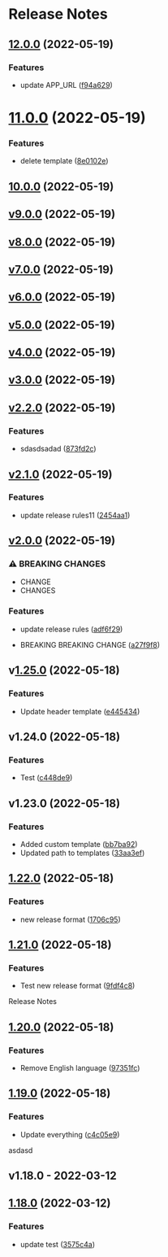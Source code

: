 # Release Notes

## [12.0.0](https://github.com/jobverplanke/actions-test/compare/v11.0.0...v12.0.0) (2022-05-19)


### Features

* update APP_URL ([f94a629](https://github.com/jobverplanke/actions-test/commit/f94a629edabe5a94ffeec50758b025646ac9c55b))

# [11.0.0](https://github.com/jobverplanke/actions-test/compare/v10.0.0...v11.0.0) (2022-05-19)


### Features

* delete template ([8e0102e](https://github.com/jobverplanke/actions-test/commit/8e0102e29db9a8fafb48d31c1e5a6abd53f1b122))

## [10.0.0](https://github.com/jobverplanke/actions-test/compare/v9.0.0...v10.0.0) (2022-05-19)

## [v9.0.0](https://github.com/jobverplanke/actions-test/compare/v8.0.0...v9.0.0) (2022-05-19)

## [v8.0.0](https://github.com/jobverplanke/actions-test/compare/v7.0.0...v8.0.0) (2022-05-19)

## [v7.0.0](https://github.com/jobverplanke/actions-test/compare/v6.0.0...v7.0.0) (2022-05-19)

## [v6.0.0](https://github.com/jobverplanke/actions-test/compare/v5.0.0...v6.0.0) (2022-05-19)

## [v5.0.0](https://github.com/jobverplanke/actions-test/compare/v4.0.0...v5.0.0) (2022-05-19)

## [v4.0.0](https://github.com/jobverplanke/actions-test/compare/v3.0.0...v4.0.0) (2022-05-19)

## [v3.0.0](https://github.com/jobverplanke/actions-test/compare/v2.2.0...v3.0.0) (2022-05-19)

## [v2.2.0](https://github.com/jobverplanke/actions-test/compare/v2.1.0...v2.2.0) (2022-05-19)


### Features

* sdasdsadad ([873fd2c](https://github.com/jobverplanke/actions-test/commit/873fd2c3249fb733c4a3cf03c9e896866dc583ce))

## [v2.1.0]() (2022-05-19)


### Features

* update release rules11 ([2454aa1](https://github.com/jobverplanke/actions-test/commit/2454aa1066dfbd87a078b9f2ade7a9a3d9096e65))

## [v2.0.0]() (2022-05-19)


### ⚠ BREAKING CHANGES

* CHANGE
* CHANGES

### Features

* update release rules ([adf6f29](https://github.com/jobverplanke/actions-test/commit/adf6f29ba501cfd5d4a0c7dacef6607a348c4240))


* BREAKING BREAKING CHANGE ([a27f9f8](https://github.com/jobverplanke/actions-test/commit/a27f9f84ff89c8dcb9080fc313a8811545017bbb))

## v[1.25.0]() (2022-05-18)


### Features

* Update header template ([e445434](https://github.com/jobverplanke/actions-test/commit/e445434c745e3bfb9d87318008784cf6fc7c0920))

## v1.24.0 (2022-05-18)

### Features

* Test ([c448de9](https://github.com/jobverplanke/actions-test/commit/c448de9d76b3762dc3f81cbd17664e1bc6d87c77))

## v1.23.0 (2022-05-18)

### Features

* Added custom template ([bb7ba92](https://github.com/jobverplanke/actions-test/commit/bb7ba92d8166a1e994f8504348ae8ab6f44bc469))
* Updated path to templates ([33aa3ef](https://github.com/jobverplanke/actions-test/commit/33aa3ef5e68a0b1e4f293aed7294da1f972b3f65))

## [1.22.0](https://github.com/jobverplanke/actions-test/compare/v1.21.0...v1.22.0) (2022-05-18)


### Features

* new release format ([1706c95](https://github.com/jobverplanke/actions-test/commit/1706c954e1b2a011e53b6c8e14b69c50ab8835be))

## [1.21.0](https://github.com/jobverplanke/actions-test/compare/v1.20.0...v1.21.0) (2022-05-18)


### Features

* Test new release format ([9fdf4c8](https://github.com/jobverplanke/actions-test/commit/9fdf4c88f0d24cfe78a06120e2ac02cebf67aa96))

Release Notes

## [1.20.0](https://github.com/jobverplanke/actions-test/compare/v1.19.0...v1.20.0) (2022-05-18)


### Features

* Remove English language ([97351fc](https://github.com/jobverplanke/actions-test/commit/97351fce0f850e78ac421054a41102faf196c71d))

## [1.19.0](https://github.com/jobverplanke/actions-test/compare/v1.18.0...v1.19.0) (2022-05-18)


### Features

* Update everything ([c4c05e9](https://github.com/jobverplanke/actions-test/commit/c4c05e9a7edccd5bbf4f6782ca98be93e4885e78))

asdasd

## v1.18.0 - 2022-03-12

## [1.18.0](https://github.com/jobverplanke/actions-test/compare/v1.17.0...v1.18.0) (2022-03-12)

### Features

- update test ([3575c4a](https://github.com/jobverplanke/actions-test/commit/3575c4a11dd286c891fc4a44b52fc0b48f8ecab5))
